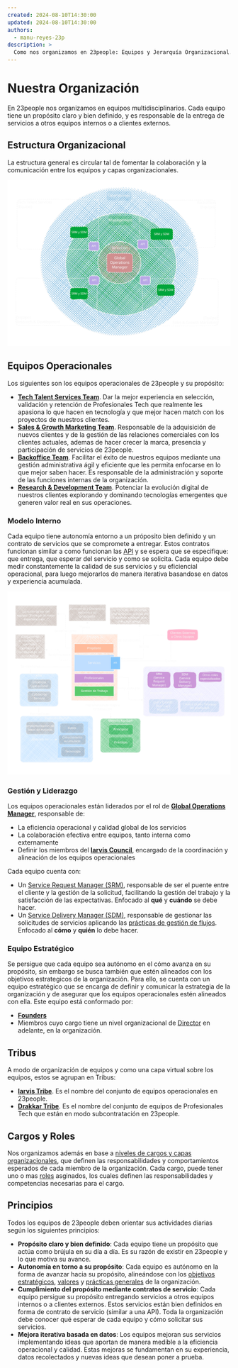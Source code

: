 ```yaml
---
created: 2024-08-10T14:30:00
updated: 2024-08-10T14:30:00
authors:
  - manu-reyes-23p
description: >
  Como nos organizamos en 23people: Equipos y Jerarquía Organizacional.
---
```


# Nuestra Organización

En 23people nos organizamos en equipos multidisciplinarios. Cada equipo tiene un propósito claro y bien definido, y es responsable de la entrega de servicios a otros equipos internos o a clientes externos.

## Estructura Organizacional

La estructura general es circular tal de fomentar la colaboración y la comunicación entre los equipos y capas organizacionales.

![Esquema de organización de equipos y capas](../_assets/teams-organization.svg)

## Equipos Operacionales

Los siguientes son los equipos operacionales de 23people y su propósito:

- [**Tech Talent Services Team**](teams/tech-talent-services-team). Dar la mejor experiencia en selección, validación y retención de Profesionales Tech que realmente les apasiona lo que hacen en tecnología y que mejor hacen match con los proyectos de nuestros clientes.
- [**Sales & Growth Marketing Team**](teams/sales-and-customer-success-team). Responsable de la adquisición de nuevos clientes y de la gestión de las relaciones comerciales con los clientes actuales, ademas de hacer crecer la marca, presencia y participación de servicios de 23people.
- [**Backoffice Team**](teams/backoffice). Facilitar el éxito de nuestros equipos mediante una gestión administrativa ágil y eficiente que les permita enfocarse en lo que mejor saben hacer. Es responsable de la administración y soporte de las funciones internas de la organización.
- [**Research & Development Team**](teams/research-engineering). Potenciar la evolución digital de nuestros clientes explorando y dominando tecnologías emergentes que generen valor real en sus operaciones.

### Modelo Interno

Cada equipo tiene autonomía entorno a un próposito bien definido y un contrato de servicios que se compromete a entregar. Estos contratos funcionan similar a como funcionan las [API]() y se espera que se especifique: que entrega, que esperar del servicio y como se solicita. Cada equipo debe medir constantemente la calidad de sus servicios y su eficiencial operacional, para luego mejorarlos de manera iterativa basandose en datos y experiencia acumulada.

![Esquema del modelo interno de un equipo](../_assets/team-model.svg)

### Gestión y Liderazgo

Los equipos operacionales están liderados por el rol de [**Global Operations Manager**](roles/global-operations-manager), responsable de:

- La eficiencia operacional y calidad global de los servicios
- La colaboración efectiva entre equipos, tanto interna como externamente
- Definir los miembros del [**Iarvis Council**](teams/iarvis-council), encargado de la coordinación y alineación de los equipos operacionales

Cada equipo cuenta con:

- Un [Service Request Manager (SRM)](roles/service-request-manager), responsable de ser el puente entre el cliente y la gestión de la solicitud, facilitando la gestión del trabajo y la satisfacción de las expectativas. Enfocado al **qué** y **cuándo** se debe hacer.
- Un [Service Delivery Manager (SDM)](roles/service-delivery-manager), responsable de gestionar las solicitudes de servicios aplicando las [prácticas de gestión de flujos](../practices/gestionar-trabajo-con-flujos.md). Enfocado al **cómo** y **quién** lo debe hacer.

### Equipo Estratégico

Se persigue que cada equipo sea autónomo en el cómo avanza en su propósito, sin embargo se busca también que estén alineados con los objetivos estrategicos de la organización. Para ello, se cuenta con un equipo estratégico que se encarga de definir y comunicar la estrategia de la organización y de asegurar que los equipos operacionales estén alineados con ella. Este equipo está conformado por:

- [**Founders**](roles/founders)
- Miembros cuyo cargo tiene un nivel organizacional de [Director](../organization/job-positions/layers-and-levels.md#niveles-y-comportamientos-esperados) en adelante, en la organización.

## Tribus

A modo de organización de equipos y como una capa virtual sobre los equipos, estos se agrupan en Tribus:

- [**Iarvis Tribe**](tribes/iarvis). Es el nombre del conjunto de equipos operacionales en 23people.
- [**Drakkar Tribe**](tribes/drakkar). Es el nombre del conjunto de equipos de Profesionales Tech que están en modo subcontratación en 23people.

## Cargos y Roles

Nos organizamos además en base a [niveles de cargos y capas organizacionales](../organization/job-positions/layers-and-levels.md), que definen las responsabilidades y comportamientos esperados de cada miembro de la organización. Cada cargo, puede tener uno o mas [roles](../organization/roles/) asginados, los cuales definen las responsabilidades y competencias necesarias para el cargo.

## Principios

Todos los equipos de 23people deben orientar sus actividades diarias según los siguientes principios:

- **Propósito claro y bien definido**: Cada equipo tiene un propósito que actúa como brújula en su día a día. Es su razón de existir en 23people y lo que motiva su avance.
- **Autonomía en torno a su propósito**: Cada equipo es autónomo en la forma de avanzar hacia su propósito, alineándose con los [objetivos estratégicos](../strategy/goals.md), [valores](../culture/values.md) y [prácticas generales](../culture/practices/) de la organización.
- **Cumplimiento del propósito mediante contratos de servicio**: Cada equipo persigue su propósito entregando servicios a otros equipos internos o a clientes externos. Estos servicios están bien definidos en forma de contrato de servicio (similar a una API). Toda la organización debe conocer qué esperar de cada equipo y cómo solicitar sus servicios.
- **Mejora iterativa basada en datos**: Los equipos mejoran sus servicios implementando ideas que aportan de manera medible a la eficiencia operacional y calidad. Estas mejoras se fundamentan en su experiencia, datos recolectados y nuevas ideas que desean poner a prueba.
